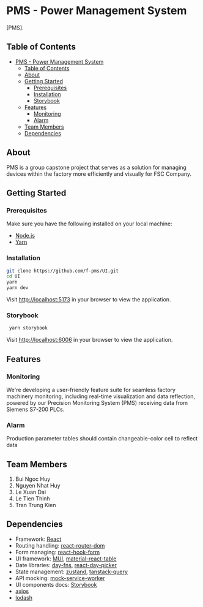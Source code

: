 # PMS - Power Management System

[PMS].

## Table of Contents

- [PMS - Power Management System](#pms---power-management-system)
  - [Table of Contents](#table-of-contents)
  - [About](#about)
  - [Getting Started](#getting-started)
    - [Prerequisites](#prerequisites)
    - [Installation](#installation)
    - [Storybook](#storybook)
  - [Features](#features)
    - [Monitoring](#monitoring)
    - [Alarm](#alarm)
  - [Team Members](#team-members)
  - [Dependencies](#dependencies)

## About

PMS is a group capstone project that serves as a solution for managing devices within the factory more efficiently and visually for FSC Company.

## Getting Started

### Prerequisites

Make sure you have the following installed on your local machine:

- [Node.js](https://nodejs.org/)
- [Yarn](https://yarnpkg.com/)

### Installation

```bash
git clone https://github.com/f-pms/UI.git
cd UI
yarn
yarn dev
```

Visit <http://localhost:5173> in your browser to view the application.

### Storybook

```bash
 yarn storybook
```

Visit <http://localhost:6006> in your browser to view the application.

## Features

### Monitoring

We're developing a user-friendly feature suite for seamless factory machinery monitoring, including real-time visualization and data reflection, powered by our Precision Monitoring System (PMS) receiving data from Siemens S7-200 PLCs.

### Alarm

Production parameter tables should contain changeable-color cell to reflect data

## Team Members

1. Bui Ngoc Huy
2. Nguyen Nhat Huy
3. Le Xuan Dai
4. Le Tien Thinh
5. Tran Trung Kien

## Dependencies

- Framework: [React](https://react.dev/)
- Routing handling: [react-router-dom](https://reactrouter.com/en/main)
- Form managing: [react-hook-form](https://react-hook-form.com/)
- UI framework: [MUI](https://mui.com/), [material-react-table](https://www.material-react-table.com/)
- Date libraries: [day-fns](https://date-fns.org/), [react-day-picker](https://react-day-picker.js.org/)
- State management: [zustand](https://github.com/pmndrs/zustand), [tanstack-query](https://tanstack.com/query/latest)
- API mocking: [mock-service-worker](https://mswjs.io/)
- UI components docs: [Storybook](https://storybook.js.org/)
- [axios](https://axios-http.com/)
- [lodash](https://lodash.com/)
